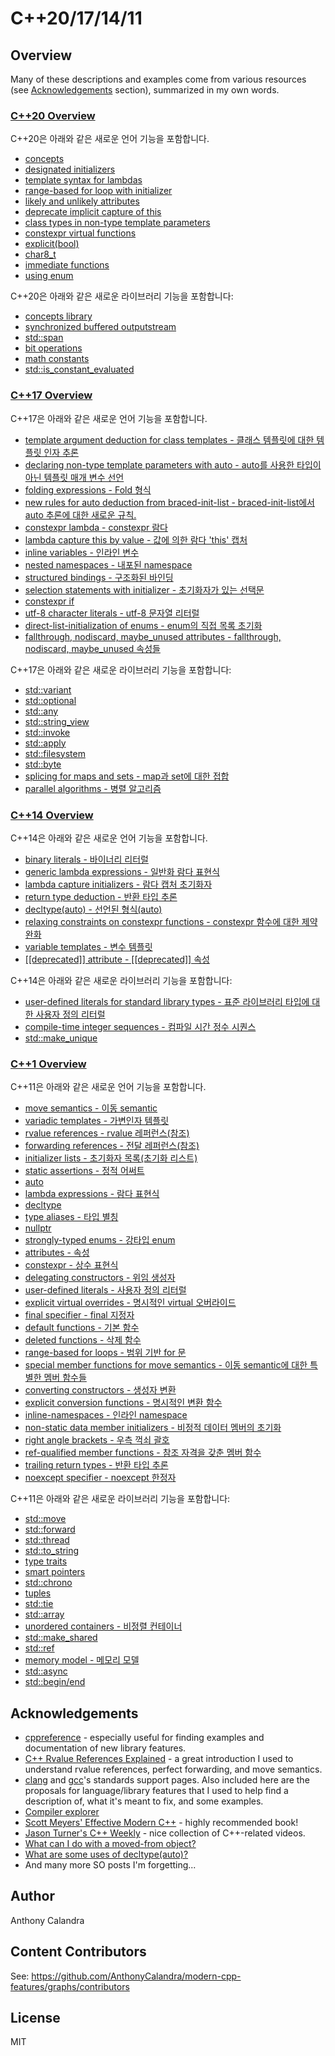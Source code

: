 # C++20/17/14/11

## Overview

Many of these descriptions and examples come from various resources (see [Acknowledgements](#acknowledgements) section), summarized in my own words.

### [C++20 Overview](/modern-cpp-features/CPP20)

C++20은 아래와 같은 새로운 언어 기능을 포함합니다.

- [concepts](/modern-cpp-features/CPP20#concepts)
- [designated initializers](/modern-cpp-features/CPP20#designated-initializers)
- [template syntax for lambdas](/modern-cpp-features/CPP20#template-syntax-for-lambdas)
- [range-based for loop with initializer](/modern-cpp-features/CPP20#range-based-for-loop-with-initializer)
- [likely and unlikely attributes](/modern-cpp-features/CPP20#likely-and-unlikely-attributes)
- [deprecate implicit capture of this](/modern-cpp-features/CPP20#deprecate-implicit-capture-of-this)
- [class types in non-type template parameters](/modern-cpp-features/CPP20#class-types-in-non-type-template-parameters)
- [constexpr virtual functions](/modern-cpp-features/CPP20#constexpr-virtual-functions)
- [explicit(bool)](/modern-cpp-features/CPP20#explicitbool)
- [char8_t](/modern-cpp-features/CPP20#char8_t)
- [immediate functions](/modern-cpp-features/CPP20#immediate-functions)
- [using enum](/modern-cpp-features/CPP20#using-enum)

C++20은 아래와 같은 새로운 라이브러리 기능을 포함합니다:

- [concepts library](/modern-cpp-features/CPP20#concepts-library)
- [synchronized buffered outputstream](/modern-cpp-features/CPP20#synchronized-buffered-outputstream)
- [std::span](/modern-cpp-features/CPP20#stdspan)
- [bit operations](/modern-cpp-features/CPP20#bit-operations)
- [math constants](/modern-cpp-features/CPP20#math-constants)
- [std::is_constant_evaluated](/modern-cpp-features/CPP20#stdis_constant_evaluated)

### [C++17 Overview](/modern-cpp-features/CPP17)

C++17은 아래와 같은 새로운 언어 기능을 포함합니다.

- [template argument deduction for class templates - 클래스 템플릿에 대한 템플릿 인자 추론](/modern-cpp-features/CPP17#template-argument-deduction-for-class-templates)
- [declaring non-type template parameters with auto - auto를 사용한 타입이 아닌 템플릿 매개 변수 선언](/modern-cpp-features/CPP17#declaring-non-type-template-parameters-with-auto)
- [folding expressions - Fold 형식](/modern-cpp-features/CPP17#folding-expressions)
- [new rules for auto deduction from braced-init-list - braced-init-list에서 auto 추론에 대한 새로운 규칙.](/modern-cpp-features/CPP17#new-rules-for-auto-deduction-from-braced-init-list)
- [constexpr lambda - constexpr 람다](/modern-cpp-features/CPP17#constexpr-lambda)
- [lambda capture this by value - 값에 의한 람다 'this' 캡처](/modern-cpp-features/CPP17#lambda-capture-this-by-value)
- [inline variables - 인라인 변수](/modern-cpp-features/CPP17#inline-variables)
- [nested namespaces - 내포된 namespace](/modern-cpp-features/CPP17#nested-namespaces)
- [structured bindings - 구조화된 바인딩](/modern-cpp-features/CPP17#structured-bindings)
- [selection statements with initializer - 초기화자가 있는 선택문](/modern-cpp-features/CPP17#selection-statements-with-initializer)
- [constexpr if](/modern-cpp-features/CPP17#constexpr-if)
- [utf-8 character literals - utf-8 문자열 리터럴](/modern-cpp-features/CPP17#utf-8-character-literals)
- [direct-list-initialization of enums - enum의 직접 목록 초기화](/modern-cpp-features/CPP17#direct-list-initialization-of-enums)
- [fallthrough, nodiscard, maybe_unused attributes - fallthrough, nodiscard, maybe_unused 속성들](/modern-cpp-features/CPP17#fallthrough-nodiscard-maybe_unused-attributes)

C++17은 아래와 같은 새로운 라이브러리 기능을 포함합니다:

- [std::variant](/modern-cpp-features/CPP17#stdvariant)
- [std::optional](/modern-cpp-features/CPP17#stdoptional)
- [std::any](/modern-cpp-features/CPP17#stdany)
- [std::string_view](/modern-cpp-features/CPP17#stdstring_view)
- [std::invoke](/modern-cpp-features/CPP17#stdinvoke)
- [std::apply](/modern-cpp-features/CPP17#stdapply)
- [std::filesystem](/modern-cpp-features/CPP17#stdfilesystem)
- [std::byte](/modern-cpp-features/CPP17#stdbyte)
- [splicing for maps and sets - map과 set에 대한 접합](/modern-cpp-features/CPP17#splicing-for-maps-and-sets)
- [parallel algorithms - 병렬 알고리즘](/modern-cpp-features/CPP17#parallel-algorithms)

### [C++14 Overview](/modern-cpp-features/CPP14)

C++14은 아래와 같은 새로운 언어 기능을 포함합니다.

- [binary literals - 바이너리 리터럴](/modern-cpp-features/CPP14#binary-literals)
- [generic lambda expressions - 일반화 람다 표현식](/modern-cpp-features/CPP14#generic-lambda-expressions)
- [lambda capture initializers - 람다 캡처 초기화자](/modern-cpp-features/CPP14#lambda-capture-initializers)
- [return type deduction - 반환 타입 추론](/modern-cpp-features/CPP14#return-type-deduction)
- [decltype(auto) - 선언된 형식(auto)](/modern-cpp-features/CPP14#decltypeauto)
- [relaxing constraints on constexpr functions - constexpr 함수에 대한 제약 완화](/modern-cpp-features/CPP14#relaxing-constraints-on-constexpr-functions)
- [variable templates - 변수 템플릿](/modern-cpp-features/CPP14#variable-templates)
- [\[\[deprecated\]\] attribute - \[\[deprecated\]\] 속성](/modern-cpp-features/CPP14#deprecated-attribute)

C++14은 아래와 같은 새로운 라이브러리 기능을 포함합니다:

- [user-defined literals for standard library types - 표준 라이브러리 타입에 대한 사용자 정의 리터럴](/modern-cpp-features/CPP14#user-defined-literals-for-standard-library-types)
- [compile-time integer sequences - 컴파일 시간 정수 시퀀스](/modern-cpp-features/CPP14#compile-time-integer-sequences)
- [std::make_unique](/modern-cpp-features/CPP14#stdmake_unique)

### [C++1 Overview](/modern-cpp-features/CPP11)

C++11은 아래와 같은 새로운 언어 기능을 포함합니다.

- [move semantics - 이동 semantic](/modern-cpp-features/CPP11#move-semantics)
- [variadic templates - 가변인자 템플릿](/modern-cpp-features/CPP11#variadic-templates)
- [rvalue references - rvalue 레퍼런스(참조)](/modern-cpp-features/CPP11#rvalue-references)
- [forwarding references - 전달 레퍼런스(참조)](/modern-cpp-features/CPP11#forwarding-references)
- [initializer lists - 초기화자 목록(초기화 리스트)](/modern-cpp-features/CPP11#initializer-lists)
- [static assertions - 정적 어써트](/modern-cpp-features/CPP11#static-assertions)
- [auto](/modern-cpp-features/CPP11#auto)
- [lambda expressions - 람다 표현식](/modern-cpp-features/CPP11#lambda-expressions)
- [decltype](/modern-cpp-features/CPP11#decltype)
- [type aliases - 타입 별칭](/modern-cpp-features/CPP11#type-aliases)
- [nullptr](/modern-cpp-features/CPP11#nullptr)
- [strongly-typed enums - 강타입 enum](/modern-cpp-features/CPP11#strongly-typed-enums)
- [attributes - 속성](/modern-cpp-features/CPP11#attributes)
- [constexpr - 상수 표현식](/modern-cpp-features/CPP11#constexpr)
- [delegating constructors - 위임 생성자](/modern-cpp-features/CPP11#delegating-constructors)
- [user-defined literals - 사용자 정의 리터럴](/modern-cpp-features/CPP11#user-defined-literals)
- [explicit virtual overrides - 명시적인 virtual 오버라이드](/modern-cpp-features/CPP11#explicit-virtual-overrides)
- [final specifier - final 지정자](/modern-cpp-features/CPP11#final-specifier)
- [default functions - 기본 함수](/modern-cpp-features/CPP11#default-functions)
- [deleted functions - 삭제 함수](/modern-cpp-features/CPP11#deleted-functions)
- [range-based for loops - 범위 기반 for 문](#range-based-for-loops)
- [special member functions for move semantics - 이동 semantic에 대한 특별한 멤버 함수들](/modern-cpp-features/CPP11#special-member-functions-for-move-semantics)
- [converting constructors - 생성자 변환](/modern-cpp-features/CPP11#converting-constructors)
- [explicit conversion functions - 명시적인 변환 함수](/modern-cpp-features/CPP11#explicit-conversion-functions)
- [inline-namespaces - 인라인 namespace](/modern-cpp-features/CPP11#inline-namespaces)
- [non-static data member initializers - 비정적 데이터 멤버의 초기화](/modern-cpp-features/CPP11#non-static-data-member-initializers)
- [right angle brackets - 우측 꺽쇠 괄호](/modern-cpp-features/CPP11#right-angle-brackets)
- [ref-qualified member functions - 참조 자격을 갖춘 멤버 함수](/modern-cpp-features/CPP11#ref-qualified-member-functions)
- [trailing return types - 반환 타입 추론](/modern-cpp-features/CPP11#trailing-return-types)
- [noexcept specifier - noexcept 한정자](/modern-cpp-features/CPP11#noexcept-specifier)

C++11은 아래와 같은 새로운 라이브러리 기능을 포함합니다:

- [std::move](/modern-cpp-features/CPP11#stdmove)
- [std::forward](/modern-cpp-features/CPP11#stdforward)
- [std::thread](/modern-cpp-features/CPP11#stdthread)
- [std::to_string](/modern-cpp-features/CPP11#stdto_string)
- [type traits](/modern-cpp-features/CPP11#type-traits)
- [smart pointers](/modern-cpp-features/CPP11#smart-pointers)
- [std::chrono](/modern-cpp-features/CPP11#stdchrono)
- [tuples](/modern-cpp-features/CPP11#tuples)
- [std::tie](/modern-cpp-features/CPP11#stdtie)
- [std::array](/modern-cpp-features/CPP11#stdarray)
- [unordered containers - 비정렬 컨테이너](/modern-cpp-features/CPP11#unordered-containers)
- [std::make_shared](/modern-cpp-features/CPP11#stdmake_shared)
- [std::ref](/modern-cpp-features/CPP11#stdref)
- [memory model - 메모리 모델](/modern-cpp-features/CPP11#memory-model)
- [std::async](/modern-cpp-features/CPP11#stdasync)
- [std::begin/end](/modern-cpp-features/CPP11#stdbeginend)

## Acknowledgements

- [cppreference](http://en.cppreference.com/w/cpp) - especially useful for finding examples and documentation of new library features.
- [C++ Rvalue References Explained](http://thbecker.net/articles/rvalue_references/section_01.html) - a great introduction I used to understand rvalue references, perfect forwarding, and move semantics.
- [clang](http://clang.llvm.org/cxx_status.html) and [gcc](https://gcc.gnu.org/projects/cxx-status.html)'s standards support pages. Also included here are the proposals for language/library features that I used to help find a description of, what it's meant to fix, and some examples.
- [Compiler explorer](https://godbolt.org/)
- [Scott Meyers' Effective Modern C++](https://www.amazon.com/Effective-Modern-Specific-Ways-Improve/dp/1491903996) - highly recommended book!
- [Jason Turner's C++ Weekly](https://www.youtube.com/channel/UCxHAlbZQNFU2LgEtiqd2Maw) - nice collection of C++-related videos.
- [What can I do with a moved-from object?](http://stackoverflow.com/questions/7027523/what-can-i-do-with-a-moved-from-object)
- [What are some uses of decltype(auto)?](http://stackoverflow.com/questions/24109737/what-are-some-uses-of-decltypeauto)
- And many more SO posts I'm forgetting...

## Author

Anthony Calandra

## Content Contributors

See: <https://github.com/AnthonyCalandra/modern-cpp-features/graphs/contributors>

## License

MIT
